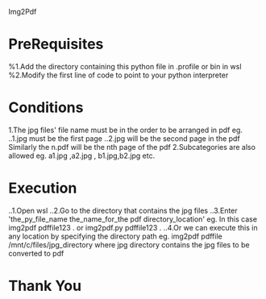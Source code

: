 Img2Pdf

# PreRequisites
%1.Add the directory containing this python file in .profile or bin in wsl
%2.Modify the first line of code to point to your python interpreter

# Conditions
1.The jpg files' file name must be in the order to be arranged in pdf 
    eg. ..1.jpg must be the first page 
        ..2.jpg will be the second page in the pdf 
        Similarly the n.pdf will be the nth page of the pdf
2.Subcategories are also allowed 
    eg. a1.jpg ,a2.jpg , b1.jpg,b2.jpg etc.

# Execution 
..1.Open wsl 
..2.Go to the directory that contains the jpg files 
..3.Enter 'the_py_file_name the_name_for_the pdf directory_location'
    eg. In this case img2pdf pdffile123 .  or  img2pdf.py pdffile123 .
..4.Or we can execute this in any location by specifying the directory path 
    eg. img2pdf pdffile /mnt/c/files/jpg_directory  where jpg directory contains the jpg files to be converted to pdf

# Thank You
